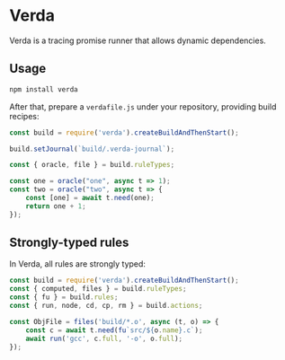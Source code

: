 # Verda

Verda is a tracing promise runner that allows dynamic dependencies.

## Usage

```bash
npm install verda
```

After that, prepare a `verdafile.js` under your repository, providing build recipes:

```js
const build = require('verda').createBuildAndThenStart();

build.setJournal(`build/.verda-journal`);

const { oracle, file } = build.ruleTypes;

const one = oracle("one", async t => 1);
const two = oracle("two", async t => {
    const [one] = await t.need(one);
    return one + 1;
});
```

## Strongly-typed rules

In Verda, all rules are strongly typed:

```typescript
const build = require('verda').createBuildAndThenStart();
const { computed, files } = build.ruleTypes;
const { fu } = build.rules;
const { run, node, cd, cp, rm } = build.actions;

const ObjFile = files('build/*.o', async (t, o) => {
    const c = await t.need(fu`src/${o.name}.c`);
    await run('gcc', c.full, '-o', o.full);
});
```

